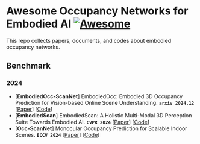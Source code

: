 # Awesome Occupancy Networks for Embodied AI  [![Awesome](https://cdn.rawgit.com/sindresorhus/awesome/d7305f38d29fed78fa85652e3a63e154dd8e8829/media/badge.svg)](https://github.com/sindresorhus/awesome)
This repo collects papers, documents, and codes about embodied occupancy networks.

## Benchmark

### 2024
- [**EmbodiedOcc-ScanNet**] EmbodiedOcc: Embodied 3D Occupancy Prediction for Vision-based Online Scene Understanding.  **`arxiv 2024.12`** [[Paper](https://arxiv.org/pdf/2412.04380)]  [[Code](https://github.com/YkiWu/EmbodiedOcc)]
- [**EmbodiedScan**] EmbodiedScan: A Holistic Multi-Modal 3D Perception Suite Towards Embodied AI.  **`CVPR 2024`** [[Paper](https://arxiv.org/pdf/2312.16170)]  [[Code](https://github.com/OpenRobotLab/EmbodiedScan)]
- [**Occ-ScanNet**] Monocular Occupancy Prediction for Scalable Indoor Scenes.  **`ECCV 2024`** [[Paper](https://arxiv.org/pdf/2407.11730)]  [[Code](https://github.com/hongxiaoy/ISO)]
